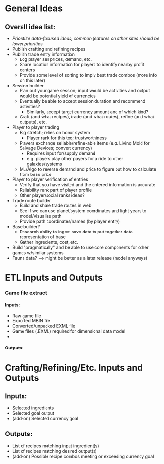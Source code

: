 # General Ideas
## Overall idea list:
* *Prioritize data-focused ideas; common features on other sites should be lower priorities*
* Publish crafting and refining recipes 
* Publish trade entry information  
  * Log player sell prices, demand, etc. 
  * Share location information for players to identify nearby profit centers
  * Provide some level of sorting to imply best trade combos (more info on this later)
* Session builder
  * Plan out your game session; input would be activities and output would be potential yield of currencies
  * Eventually be able to accept session duration and recommend activities?
    * Similarly, accept target currency amount and of which kind?
  * Craft (and what recipes), trade (and what routes), refine (and what outputs), etc.
* Player to player trading
  * Big stretch; relies on honor system
    * Player rank for this too; trustworthiness
  * Players exchange sellable/refine-able items (e.g. Living Mold for Salvage Devices; convert currency)
    * Requires input for/supply demand
    * e.g. players play other payers for a ride to other galaxies/systems
  * ML/Algo to reverse demand and price to figure out how to calculate from base price
* Player to player verification of entries
  * Verify that you have visited and the entered information is accurate
  * Reliability rank part of player profile
  * Other player/social ranks ideas? 
* Trade route builder
  * Build and share trade routes in web
  * See if we can use planet/system coordinates and light years to model/visualize path
  * Provide path coordinates/names (by player entry) 
* Base builder?
  * Research ability to ingest save data to put together data representation of base
  * Gather ingredients, cost, etc.
* Build "pragmatically" and be able to use core components for other games w/similar systems
* Fauna data? --> might be better as a later release (model anyways)
# ETL Inputs and Outputs
### Game file extract
#### Inputs:
* Raw game file
* Exported MBIN file
* Converted/unpacked EXML file
* Game files (.EXML) required for dimensional data model
*  
#### Outputs:
# Crafting/Refining/Etc. Inputs and Outputs
## Inputs:
* Selected ingredients
* Selected goal output
* (add-on) Selected currency goal
##  Outputs:
* List of recipes matching input ingredient(s)
* List of recipes matching desired output(s)
* (add-on) Possible recipe combos meeting or exceeding currency goal
